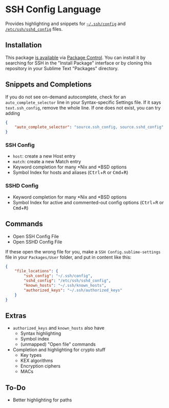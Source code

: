 # SSH Config Language

Provides highlighting and snippets for [`~/.ssh/config`][man-ssh-config] and [`/etc/ssh/sshd_config`][man-sshd-config] files.

## Installation

This package [is available][pkg] via [Package Control][pkg-ctrl]. You can install it by searching for SSH in the "Install Package" interface or by cloning this repository in your Sublime Text "Packages" directory.

## Snippets and Completions

If you do not see on-demand autocomplete, check for an `auto_complete_selector` line in your Syntax-specific Settings file. If it says `text.ssh_config`, remove the whole line. If one does not exist, you can try adding

``` json
{
    "auto_complete_selector": "source.ssh_config, source.sshd_config"
}
```

### SSH Config

- `host`: create a new Host entry
- `match`: create a new Match entry
- Keyword completion for many \*Nix and \*BSD options
- Symbol Index for hosts and aliases
    (<kbd>Ctrl</kbd>+<kbd>R</kbd> or
     <kbd>Cmd</kbd>+<kbd>R</kbd>)

### SSHD Config

- Keyword completion for many \*Nix and \*BSD options
- Symbol Index for active and commented-out config options
    (<kbd>Ctrl</kbd>+<kbd>R</kbd> or
     <kbd>Cmd</kbd>+<kbd>R</kbd>)

## Commands

- Open SSH Config File
- Open SSHD Config File

If these open the wrong file for you, make a `SSH Config.sublime-settings` file in your `Packages/User` folder, and put in content like this:

``` json
{
    "file_locations": {
        "ssh_config": "~/.ssh/config",
        "sshd_config": "/etc/ssh/sshd_config",
        "known_hosts": "~/.ssh/known_hosts",
        "authorized_keys": "~/.ssh/authorized_keys"
    }
}
```

## Extras

- `authorized_keys` and `known_hosts` also have
    + Syntax highlighting
    + Symbol index
    + (unmapped) "Open file" commands
- Completion and highlighting for crypto stuff
    + Key types
    + KEX algorithms
    + Encryption ciphers
    + MACs

## To-Do

- Better highlighting for paths

[man-ssh-config]: https://man7.org/linux/man-pages/man5/ssh_config.5.html
[man-sshd-config]: https://man7.org/linux/man-pages/man5/sshd_config.5.html
[pkg]: https://packagecontrol.io/packages/SSH%20Config
[pkg-ctrl]: https://packagecontrol.io

